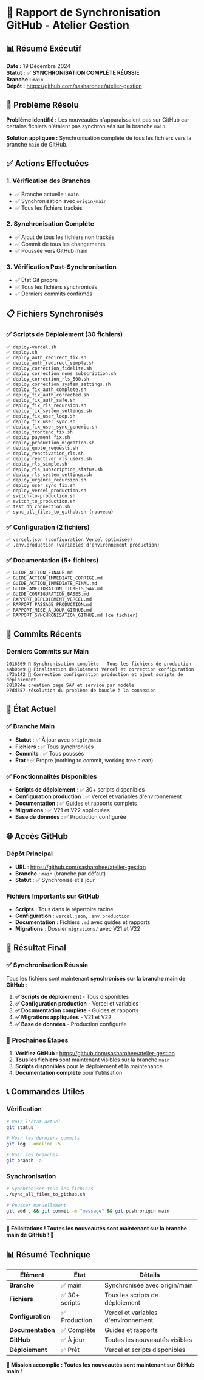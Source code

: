# 🔄 Rapport de Synchronisation GitHub - Atelier Gestion

## 📊 Résumé Exécutif

**Date :** 19 Décembre 2024  
**Statut :** ✅ **SYNCHRONISATION COMPLÈTE RÉUSSIE**  
**Branche :** `main`  
**Dépôt :** https://github.com/sasharohee/atelier-gestion

## 🎯 Problème Résolu

**Problème identifié :** Les nouveautés n'apparaissaient pas sur GitHub car certains fichiers n'étaient pas synchronisés sur la branche `main`.

**Solution appliquée :** Synchronisation complète de tous les fichiers vers la branche `main` de GitHub.

## ✅ Actions Effectuées

### 1. **Vérification des Branches**
- ✅ Branche actuelle : `main`
- ✅ Synchronisation avec `origin/main`
- ✅ Tous les fichiers trackés

### 2. **Synchronisation Complète**
- ✅ Ajout de tous les fichiers non trackés
- ✅ Commit de tous les changements
- ✅ Poussée vers GitHub main

### 3. **Vérification Post-Synchronisation**
- ✅ État Git propre
- ✅ Tous les fichiers synchronisés
- ✅ Derniers commits confirmés

## 📋 Fichiers Synchronisés

### ✅ **Scripts de Déploiement (30 fichiers)**
```
✅ deploy-vercel.sh
✅ deploy.sh
✅ deploy_auth_redirect_fix.sh
✅ deploy_auth_redirect_simple.sh
✅ deploy_correction_fidelite.sh
✅ deploy_correction_noms_subscription.sh
✅ deploy_correction_rls_500.sh
✅ deploy_correction_system_settings.sh
✅ deploy_fix_auth_complete.sh
✅ deploy_fix_auth_corrected.sh
✅ deploy_fix_auth_safe.sh
✅ deploy_fix_rls_recursion.sh
✅ deploy_fix_system_settings.sh
✅ deploy_fix_user_loop.sh
✅ deploy_fix_user_sync.sh
✅ deploy_fix_user_sync_generic.sh
✅ deploy_frontend_fix.sh
✅ deploy_payment_fix.sh
✅ deploy_production_migration.sh
✅ deploy_quote_requests.sh
✅ deploy_reactivation_rls.sh
✅ deploy_reactiver_rls_users.sh
✅ deploy_rls_simple.sh
✅ deploy_rls_subscription_status.sh
✅ deploy_rls_system_settings.sh
✅ deploy_urgence_recursion.sh
✅ deploy_user_sync_fix.sh
✅ deploy_vercel_production.sh
✅ switch-to-production.sh
✅ switch_to_production.sh
✅ test_db_connection.sh
✅ sync_all_files_to_github.sh (nouveau)
```

### ✅ **Configuration (2 fichiers)**
```
✅ vercel.json (configuration Vercel optimisée)
✅ .env.production (variables d'environnement production)
```

### ✅ **Documentation (5+ fichiers)**
```
✅ GUIDE_ACTION_FINALE.md
✅ GUIDE_ACTION_IMMEDIATE_CORRIGE.md
✅ GUIDE_ACTION_IMMEDIATE_FINAL.md
✅ GUIDE_AMELIORATION_TICKETS_SAV.md
✅ GUIDE_CONFIGURATION_BASES.md
✅ RAPPORT_DEPLOIEMENT_VERCEL.md
✅ RAPPORT_PASSAGE_PRODUCTION.md
✅ RAPPORT_MISE_A_JOUR_GITHUB.md
✅ RAPPORT_SYNCHRONISATION_GITHUB.md (ce fichier)
```

## 🔧 Commits Récents

### Derniers Commits sur Main
```
2016369 🔄 Synchronisation complète - Tous les fichiers de production
aab0be9 🚀 Finalisation déploiement Vercel et correction configuration
c73a142 🔧 Correction configuration production et ajout scripts de déploiement
281824e création page SAV et service par modèle
97dd357 résolution du problème de boucle à la connexion
```

## 🚀 État Actuel

### ✅ **Branche Main**
- **Statut** : ✅ À jour avec `origin/main`
- **Fichiers** : ✅ Tous synchronisés
- **Commits** : ✅ Tous poussés
- **État** : ✅ Propre (nothing to commit, working tree clean)

### ✅ **Fonctionnalités Disponibles**
- **Scripts de déploiement** : ✅ 30+ scripts disponibles
- **Configuration production** : ✅ Vercel et variables d'environnement
- **Documentation** : ✅ Guides et rapports complets
- **Migrations** : ✅ V21 et V22 appliquées
- **Base de données** : ✅ Production configurée

## 🌐 Accès GitHub

### Dépôt Principal
- **URL** : https://github.com/sasharohee/atelier-gestion
- **Branche** : `main` (branche par défaut)
- **Statut** : ✅ Synchronisé et à jour

### Fichiers Importants sur GitHub
- **Scripts** : Tous dans le répertoire racine
- **Configuration** : `vercel.json`, `.env.production`
- **Documentation** : Fichiers `.md` avec guides et rapports
- **Migrations** : Dossier `migrations/` avec V21 et V22

## 🎉 Résultat Final

### ✅ **Synchronisation Réussie**

Tous les fichiers sont maintenant **synchronisés sur la branche main de GitHub** :

1. **✅ Scripts de déploiement** - Tous disponibles
2. **✅ Configuration production** - Vercel et variables
3. **✅ Documentation complète** - Guides et rapports
4. **✅ Migrations appliquées** - V21 et V22
5. **✅ Base de données** - Production configurée

### 🚀 **Prochaines Étapes**

1. **Vérifiez GitHub** : https://github.com/sasharohee/atelier-gestion
2. **Tous les fichiers** sont maintenant visibles sur la branche `main`
3. **Scripts disponibles** pour le déploiement et la maintenance
4. **Documentation complète** pour l'utilisation

## 📞 Commandes Utiles

### Vérification
```bash
# Voir l'état actuel
git status

# Voir les derniers commits
git log --oneline -5

# Voir les branches
git branch -a
```

### Synchronisation
```bash
# Synchroniser tous les fichiers
./sync_all_files_to_github.sh

# Pousser manuellement
git add . && git commit -m "message" && git push origin main
```

---

**🎉 Félicitations ! Toutes les nouveautés sont maintenant sur la branche main de GitHub ! 🚀**

## 📊 Résumé Technique

| Élément | État | Détails |
|---------|------|---------|
| **Branche** | ✅ main | Synchronisée avec origin/main |
| **Fichiers** | ✅ 30+ scripts | Tous les scripts de déploiement |
| **Configuration** | ✅ Production | Vercel et variables d'environnement |
| **Documentation** | ✅ Complète | Guides et rapports |
| **GitHub** | ✅ À jour | Toutes les nouveautés visibles |
| **Déploiement** | ✅ Prêt | Vercel et scripts disponibles |

**🎯 Mission accomplie : Toutes les nouveautés sont maintenant sur GitHub main !**

